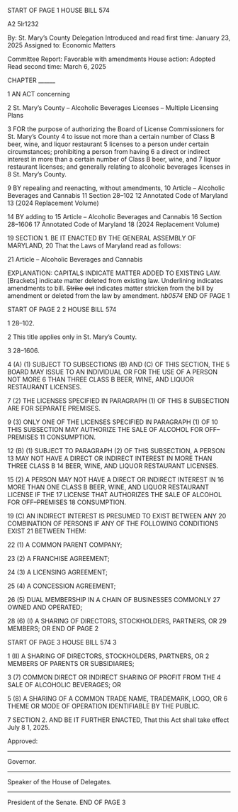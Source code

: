 START OF PAGE 1
HOUSE BILL 574

A2 5lr1232

By: St. Mary’s County Delegation
Introduced and read first time: January 23, 2025
Assigned to: Economic Matters

Committee Report: Favorable with amendments
House action: Adopted
Read second time: March 6, 2025

CHAPTER ______

1 AN ACT concerning

2 St. Mary’s County – Alcoholic Beverages Licenses – Multiple Licensing Plans

3 FOR the purpose of authorizing the Board of License Commissioners for St. Mary’s County
4 to issue not more than a certain number of Class B beer, wine, and liquor restaurant
5 licenses to a person under certain circumstances; prohibiting a person from having
6 a direct or indirect interest in more than a certain number of Class B beer, wine, and
7 liquor restaurant licenses; and generally relating to alcoholic beverages licenses in
8 St. Mary’s County.

9 BY repealing and reenacting, without amendments,
10 Article – Alcoholic Beverages and Cannabis
11 Section 28–102
12 Annotated Code of Maryland
13 (2024 Replacement Volume)

14 BY adding to
15 Article – Alcoholic Beverages and Cannabis
16 Section 28–1606
17 Annotated Code of Maryland
18 (2024 Replacement Volume)

19 SECTION 1. BE IT ENACTED BY THE GENERAL ASSEMBLY OF MARYLAND,
20 That the Laws of Maryland read as follows:

21 Article – Alcoholic Beverages and Cannabis

EXPLANATION: CAPITALS INDICATE MATTER ADDED TO EXISTING LAW.
[Brackets] indicate matter deleted from existing law.
Underlining indicates amendments to bill.
~~Strike~~ ~~out~~ indicates matter stricken from the bill by amendment or deleted from the law by
amendment. *hb0574*
END OF PAGE 1

START OF PAGE 2
2 HOUSE BILL 574

1 28–102.

2 This title applies only in St. Mary’s County.

3 28–1606.

4 (A) (1) SUBJECT TO SUBSECTIONS (B) AND (C) OF THIS SECTION, THE
5 BOARD MAY ISSUE TO AN INDIVIDUAL OR FOR THE USE OF A PERSON NOT MORE
6 THAN THREE CLASS B BEER, WINE, AND LIQUOR RESTAURANT LICENSES.

7 (2) THE LICENSES SPECIFIED IN PARAGRAPH (1) OF THIS
8 SUBSECTION ARE FOR SEPARATE PREMISES.

9 (3) ONLY ONE OF THE LICENSES SPECIFIED IN PARAGRAPH (1) OF
10 THIS SUBSECTION MAY AUTHORIZE THE SALE OF ALCOHOL FOR OFF–PREMISES
11 CONSUMPTION.

12 (B) (1) SUBJECT TO PARAGRAPH (2) OF THIS SUBSECTION, A PERSON
13 MAY NOT HAVE A DIRECT OR INDIRECT INTEREST IN MORE THAN THREE CLASS B
14 BEER, WINE, AND LIQUOR RESTAURANT LICENSES.

15 (2) A PERSON MAY NOT HAVE A DIRECT OR INDIRECT INTEREST IN
16 MORE THAN ONE CLASS B BEER, WINE, AND LIQUOR RESTAURANT LICENSE IF THE
17 LICENSE THAT AUTHORIZES THE SALE OF ALCOHOL FOR OFF–PREMISES
18 CONSUMPTION.

19 (C) AN INDIRECT INTEREST IS PRESUMED TO EXIST BETWEEN ANY
20 COMBINATION OF PERSONS IF ANY OF THE FOLLOWING CONDITIONS EXIST
21 BETWEEN THEM:

22 (1) A COMMON PARENT COMPANY;

23 (2) A FRANCHISE AGREEMENT;

24 (3) A LICENSING AGREEMENT;

25 (4) A CONCESSION AGREEMENT;

26 (5) DUAL MEMBERSHIP IN A CHAIN OF BUSINESSES COMMONLY
27 OWNED AND OPERATED;

28 (6) (I) A SHARING OF DIRECTORS, STOCKHOLDERS, PARTNERS, OR
29 MEMBERS; OR
END OF PAGE 2

START OF PAGE 3
HOUSE BILL 574 3

1 (II) A SHARING OF DIRECTORS, STOCKHOLDERS, PARTNERS, OR
2 MEMBERS OF PARENTS OR SUBSIDIARIES;

3 (7) COMMON DIRECT OR INDIRECT SHARING OF PROFIT FROM THE
4 SALE OF ALCOHOLIC BEVERAGES; OR

5 (8) A SHARING OF A COMMON TRADE NAME, TRADEMARK, LOGO, OR
6 THEME OR MODE OF OPERATION IDENTIFIABLE BY THE PUBLIC.

7 SECTION 2. AND BE IT FURTHER ENACTED, That this Act shall take effect July
8 1, 2025.

Approved:

________________________________________________________________________________
Governor.

________________________________________________________________________________
Speaker of the House of Delegates.

________________________________________________________________________________
President of the Senate.
END OF PAGE 3
